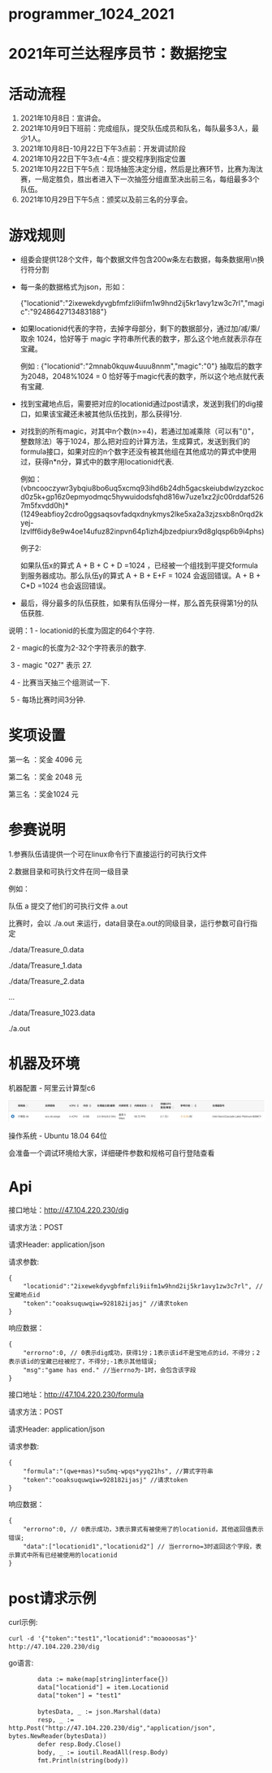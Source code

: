 # programmer_1024_2021
# 2021年可兰达程序员节：数据挖宝

# 活动流程

1. 2021年10月8日：宣讲会。
2. 2021年10月9日下班前：完成组队，提交队伍成员和队名，每队最多3人，最少1人。
3. 2021年10月8日-10月22日下午3点前：开发调试阶段
4. 2021年10月22日下午3点-4点：提交程序到指定位置
5. 2021年10月22日下午5点：现场抽签决定分组，然后是比赛环节，比赛为淘汰赛，一局定胜负，胜出者进入下一次抽签分组直至决出前三名，每组最多3个队伍。
6. 2021年10月29日下午5点：颁奖以及前三名的分享会。

# 游戏规则

- 组委会提供128个文件，每个数据文件包含200w条左右数据，每条数据用\n换行符分割

- 每一条的数据格式为json，形如：

  {"locationid":"2ixewekdyvgbfmfzli9iifm1w9hnd2ij5kr1avy1zw3c7rl","magic":"9248642713483188"}

- 如果locationid代表的字符，去掉字母部分，剩下的数据部分，通过加/减/乘/取余 1024，恰好等于 magic 字符串所代表的数字，那么这个地点就表示存在宝藏。

  例如 : {"locationid":"2mnab0kquw4uuu8nnm","magic":"0"} 抽取后的数字为2048，2048%1024 = 0 恰好等于magic代表的数字，所以这个地点就代表有宝藏.

- 找到宝藏地点后，需要把对应的locationid通过post请求，发送到我们的dig接口，如果该宝藏还未被其他队伍找到，那么获得1分.

- 对找到的所有magic，对其中n个数(n>=4)，若通过加减乘除（可以有"()"，整数除法）等于1024，那么把对应的计算方法，生成算式，发送到我们的formula接口，如果对应的n个数字还没有被其他组在其他成功的算式中使用过，获得n*n分，算式中的数字用locationid代表.

  例如：(vbncooczywr3ybqiu8bo6uq5xcmq93ihd6b24dh5gacskeiubdwlzyzckocd0z5k+gp16z0epmyodmqc5hywuidodsfqhd816w7uze1xz2jlc00rddaf5267m5fxvdd0h)*(1249eabfioy2cdro0ggsaqsovfadqxdnykmys2lke5xa2a3zjzsxb8n0rqd2kyej-lzvlff6idy8e9w4oe14ufuz82inpvn64p1izh4jbzedpiurx9d8glqsp6b9i4phs)

  例子2:

  如果队伍x的算式 A + B + C + D =1024 ，已经被一个组找到平提交formula到服务器成功。那么队伍y的算式 A + B + E+F = 1024  会返回错误。A + B + C*D =1024 也会返回错误。

  

- 最后，得分最多的队伍获胜，如果有队伍得分一样，那么首先获得第1分的队伍获胜.

说明：1 - locationid的长度为固定的64个字符.

​		   2 - magic的长度为2-32个字符表示的数字.

​		   3 - magic "027" 表示 27.

​		   4 - 比赛当天抽三个组测试一下.

​		   5 - 每场比赛时间3分钟.

# 奖项设置

第一名 ：奖金 4096 元

第二名 ：奖金 2048 元

第三名 ：奖金1024 元

# 参赛说明

1.参赛队伍请提供一个可在linux命令行下直接运行的可执行文件

2.数据目录和可执行文件在同一级目录

例如：

队伍 a 提交了他们的可执行文件 a.out

比赛时，会以 ./a.out 来运行，data目录在a.out的同级目录，运行参数可自行指定

./data/Treasure_0.data

./data/Treasure_1.data

./data/Treasure_2.data

...

./data/Treasure_1023.data

./a.out

# 机器及环境

机器配置 - 阿里云计算型c6

![image-20210923135444738](./machine.png)

操作系统 - Ubuntu 18.04 64位

会准备一个调试环境给大家，详细硬件参数和规格可自行登陆查看

# Api

接口地址：http://47.104.220.230/dig

请求方法：POST

请求Header: application/json

请求参数:

```
{
	"locationid":"2ixewekdyvgbfmfzli9iifm1w9hnd2ij5kr1avy1zw3c7rl", //宝藏地点id
	"token":"ooaksuquwqiw=928182ijasj" //请求token
}
```

响应数据：

```
{
	"errorno":0, // 0表示dig成功，获得1分；1表示该id不是宝地点的id，不得分；2表示该id的宝藏已经被挖了，不得分;-1表示其他错误;
	"msg":"game has end." //当errno为-1时，会包含该字段
}
```

接口地址：http://47.104.220.230/formula

请求方法：POST

请求Header: application/json

请求参数:

```
{
	"formula":"(qwe+mas)*su5mq-wpqs*yyq21hs", //算式字符串
	"token":"ooaksuquwqiw=928182ijasj" //请求token
}
```

响应数据：

```
{
	"errorno":0, // 0表示成功，3表示算式有被使用了的locationid，其他返回值表示错误;
	"data":["locationid1","locationid2"] // 当errorno=3时返回这个字段，表示算式中所有已经被使用的locationid
}
```

# post请求示例

curl示例:

```
curl -d '{"token":"test1","locationid":"moaooosas"}' http://47.104.220.230/dig
```

go语言:

```
		data := make(map[string]interface{})
		data["locationid"] = item.Locationid
		data["token"] = "test1"

		bytesData, _ := json.Marshal(data)
		resp, _ := http.Post("http://47.104.220.230/dig","application/json", bytes.NewReader(bytesData))
		defer resp.Body.Close()
		body, _ := ioutil.ReadAll(resp.Body)
		fmt.Println(string(body))
```

